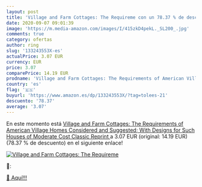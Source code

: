 ```yaml
---
layout: post
title: 'Village and Farm Cottages: The Requireme con un 78.37 % de descuento'
date: 2020-09-07 09:01:39
image: 'https://m.media-amazon.com/images/I/415zkD4pekL._SL200_.jpg'
comments: true
category: ofertas
author: ring
slug: '133243553X-es'
actualPrice: 3.07 EUR
currency: EUR
price: 3.07
comparePrice: 14.19 EUR
prodname: 'Village and Farm Cottages: The Requirements of American Village Homes Considered and Suggested; With Designs for Such Houses of Moderate Cost  Classic Reprint '
country: 'es'
flag: '🇪🇸'
buyurl: 'https://www.amazon.es/dp/133243553X/?tag=tolees-21'
descuento: '78.37'
average: '3.07'
---
```


En este momento está [Village and Farm Cottages: The Requirements of American Village Homes Considered and Suggested; With Designs for Such Houses of Moderate Cost  Classic Reprint ](https://www.amazon.es/dp/133243553X/?tag=tolees-21) a 3.07 EUR (original: 14.19 EUR) (78.37 %  de descuento) en el siguiente enlace!

[![Village and Farm Cottages: The Requireme](https://m.media-amazon.com/images/I/415zkD4pekL._SL200_.jpg)](https://www.amazon.es/dp/133243553X/?tag=tolees-21)

🔎:


[🛒 Aquí!!!](https://www.amazon.es/dp/133243553X/?tag=tolees-21)
